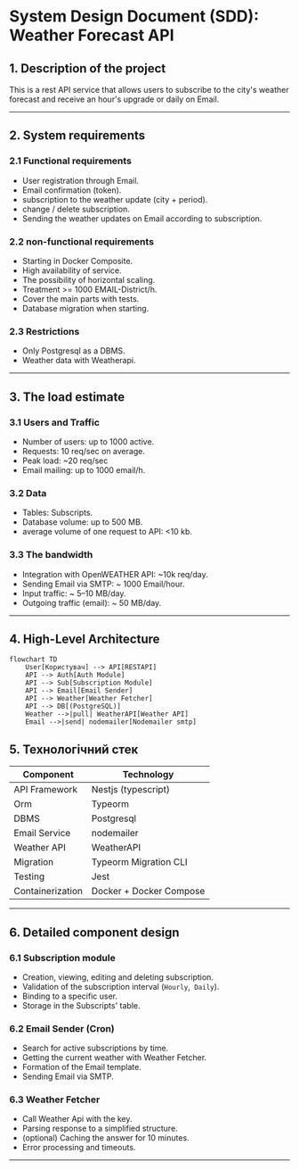 # System Design Document (SDD): Weather Forecast API

## 1. Description of the project 

This is a rest API service that allows users to subscribe to the city's weather forecast and receive an hour's upgrade or daily on Email. 

--- 

## 2. System requirements 

### 2.1 Functional requirements 

- User registration through Email. 
- Email confirmation (token). 
- subscription to the weather update (city + period). 
- change / delete subscription. 
- Sending the weather updates on Email according to subscription. 

### 2.2 non-functional requirements 

- Starting in Docker Composite. 
- High availability of service. 
- The possibility of horizontal scaling. 
- Treatment >= 1000 EMAIL-District/h. 
- Cover the main parts with tests. 
- Database migration when starting. 

### 2.3 Restrictions 

- Only Postgresql as a DBMS. 
- Weather data with Weatherapi.

---

## 3. The load estimate 

### 3.1 Users and Traffic 

- Number of users: up to 1000 active. 
- Requests: 10 req/sec on average.
- Peak load: ~20 req/sec 
- Email mailing: up to 1000 email/h. 

### 3.2 Data 

- Tables: Subscripts. 
- Database volume: up to 500 MB. 
- average volume of one request to API: <10 kb. 

### 3.3 The bandwidth 

- Integration with OpenWEATHER API: ~10k req/day. 
- Sending Email via SMTP: ~ 1000 Email/hour. 
- Input traffic: ~ 5–10 MB/day. 
- Outgoing traffic (email): ~ 50 MB/day.

---

## 4. High-Level Architecture

```mermaid
flowchart TD
    User[Користувач] --> API[RESTAPI]
    API --> Auth[Auth Module]
    API --> Sub[Subscription Module]
    API --> Email[Email Sender]
    API --> Weather[Weather Fetcher]
    API --> DB[(PostgreSQL)]
    Weather -->|pull| WeatherAPI[Weather API]
    Email -->|send| nodemailer[Nodemailer smtp]
```

## 5. Технологічний стек

| Component | Technology | 
| ---------------------- | ----------------------------- | 
| API Framework | Nestjs (typescript) | 
| Orm | Typeorm | 
| DBMS | Postgresql | 
| Email Service | nodemailer | 
| Weather API | WeatherAPI | 
| Migration | Typeorm Migration CLI | 
| Testing | Jest | 
| Containerization | Docker + Docker Compose |

---

## 6. Detailed component design 

### 6.1 Subscription module 

- Creation, viewing, editing and deleting subscription. 
- Validation of the subscription interval (`Hourly`,` Daily`). 
- Binding to a specific user. 
- Storage in the Subscripts' table. 

### 6.2 Email Sender (Cron) 

- Search for active subscriptions by time. 
- Getting the current weather with Weather Fetcher. 
- Formation of the Email template. 
- Sending Email via SMTP. 

### 6.3 Weather Fetcher 

- Call Weather Api with the key. 
- Parsing response to a simplified structure. 
- (optional) Caching the answer for 10 minutes. 
- Error processing and timeouts. 

---
